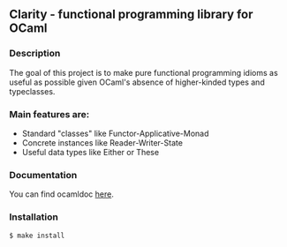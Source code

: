 ## Clarity - functional programming library for OCaml
### Description

The goal of this project is to make pure functional programming idioms as useful as possible given OCaml's absence of higher-kinded types and typeclasses.

### Main features are:
* Standard "classes" like Functor-Applicative-Monad
* Concrete instances like Reader-Writer-State
* Useful data types like Either or These

### Documentation

You can find ocamldoc [here](https://indiscriminatecoding.github.io/clarity-docs/).

### Installation
    $ make install

